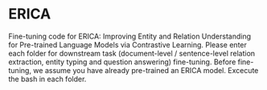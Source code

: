 # ERICA

Fine-tuning code for ERICA: Improving Entity and Relation Understanding for Pre-trained Language Models via Contrastive Learning. Please enter each folder for downstream task (document-level / sentence-level relation extraction, entity typing and question answering) fine-tuning. Before fine-tuning, we assume you have already pre-trained an ERICA model. Excecute the bash in each folder.
